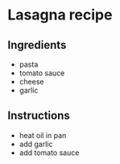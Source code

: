 # Lasagna recipe

## Ingredients
* pasta
* tomato sauce
* cheese
* garlic

## Instructions
* heat oil in pan
* add garlic
* add tomato sauce
